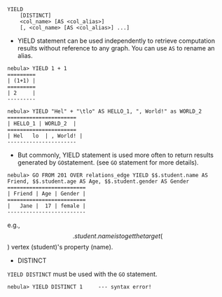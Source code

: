 
```
YIELD
    [DISTINCT]
    <col_name> [AS <col_alias>] 
    [, <col_name> [AS <col_alias>] ...]
```

* YIELD statement can be used independently to retrieve computation results without reference to any graph. You can use `AS` to rename an alias.

```
nebula> YIELD 1 + 1
=========
| (1+1) |
=========
| 2     |
---------

nebula> YIELD "Hel" + "\tlo" AS HELLO_1, ", World!" as WORLD_2
======================
| HELLO_1 | WORLD_2  |
======================
| Hel   lo  | , World! |
----------------------
```

* But commonly, YIELD statement is used more often to return results generated by `GO`statement. (see `GO` statement for more details).

```
nebula> GO FROM 201 OVER relations_edge YIELD $$.student.name AS Friend, $$.student.age AS Age, $$.student.gender AS Gender
=========================
| Friend | Age | Gender |
=========================
|   Jane |  17 | female |
-------------------------
```

e.g., $$.student.name is to get the target ($$) vertex (student)'s property (name). 

* DISTINCT

`YIELD DISTINCT` must be used with the `GO` statement.
```
nebula> YIELD DISTINCT 1     --- syntax error!
```